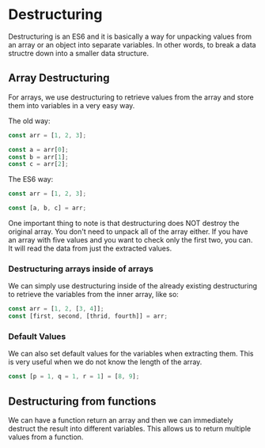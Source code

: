 # Destructuring

Destructuring is an ES6 and it is basically a way for unpacking values from an array or an object into separate variables. In other words, to break a data structre down into a smaller data structure.

## Array Destructuring

For arrays, we use destructuring to retrieve values from the array and store them into variables in a very easy way.

The old way:

```javascript
const arr = [1, 2, 3];

const a = arr[0];
const b = arr[1];
const c = arr[2];
```

The ES6 way:

```javascript
const arr = [1, 2, 3];

const [a, b, c] = arr;
```

One important thing to note is that destructuring does NOT destroy the original array.
You don't need to unpack all of the array either. If you have an array with five values and you want to check only the first two, you can. It will read the data from just the extracted values.

### Destructuring arrays inside of arrays

We can simply use destructuring inside of the already existing destructuring to retrieve the variables from the inner array, like so:

```javascript
const arr = [1, 2, [3, 4]];
const [first, second, [thrid, fourth]] = arr;
```

### Default Values

We can also set default values for the variables when extracting them. This is very useful when we do not know the length of the array.

```javascript
const [p = 1, q = 1, r = 1] = [8, 9];
```

## Destructuring from functions

We can have a function return an array and then we can immediately destruct the result into different variables. This allows us to return multiple values from a function.
